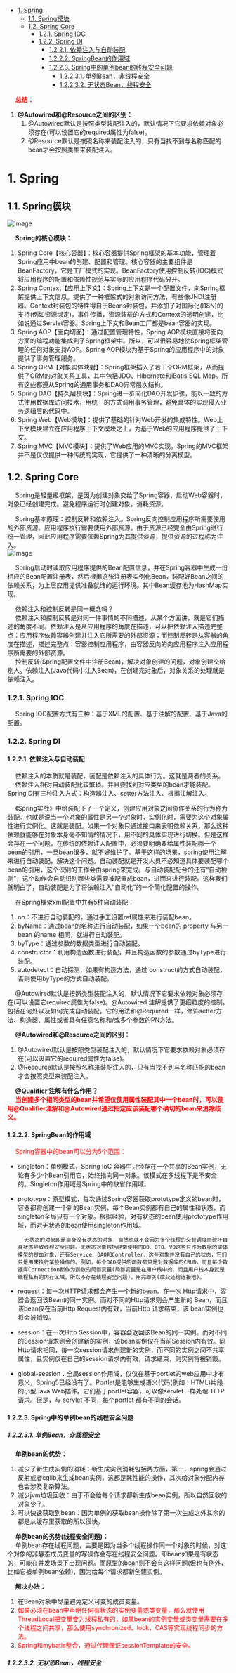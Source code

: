 

<!-- TOC -->

- [1. Spring](#1-spring)
    - [1.1. Spring模块](#11-spring模块)
    - [1.2. Spring Core](#12-spring-core)
        - [1.2.1. Spring IOC](#121-spring-ioc)
        - [1.2.2. Spring DI](#122-spring-di)
            - [1.2.2.1. 依赖注入与自动装配](#1221-依赖注入与自动装配)
            - [1.2.2.2. SpringBean的作用域](#1222-springbean的作用域)
            - [1.2.2.3. Spring中的单例bean的线程安全问题](#1223-spring中的单例bean的线程安全问题)
                - [1.2.2.3.1. 单例Bean，非线程安全](#12231-单例bean非线程安全)
                - [1.2.2.3.2. 无状态Bean，线程安全](#12232-无状态bean线程安全)

<!-- /TOC -->

<!-- 
【死磕 Spring】
https://mp.weixin.qq.com/mp/homepage?__biz=MzI5NTYwNDQxNA==&hid=5&sn=0966e849b09b5ed6a14151bd9936ad4c&scene=1&devicetype=android-29&version=2700163b&lang=zh_CN&nettype=cmnet&ascene=7&session_us=gh_3ec9de1135f5&wx_header=1

https://mp.weixin.qq.com/s?__biz=MzI5NTYwNDQxNA==&mid=2247484705&idx=1&sn=64cac4a15524b6698e9152f151b6beb6&scene=19#wechat_redirect

@Autowire和@Resource注解使用的正确姿势，别再用错的了！！ 
https://mp.weixin.qq.com/s/34-DdoNcpMUlZiin6Js0Xg

将Bean注入Spring容器的五种方式 
https://mp.weixin.qq.com/s/r7j_bjDrOjaYXB6cPQD8Yw

-->
&emsp; **<font color = "red">总结：</font>**  
1. **@Autowired和@Resource之间的区别：**  
    1. @Autowired默认是按照类型装配注入的，默认情况下它要求依赖对象必须存在(可以设置它的required属性为false)。
    2. @Resource默认是按照名称来装配注入的，只有当找不到与名称匹配的bean才会按照类型来装配注入。  

# 1. Spring
<!-- 
Spring 有哪几种依赖注入方式？官方是怎么建议使用的呢？ 
https://mp.weixin.qq.com/s/vY1gZhp_g78IoXJ5QQvlFQ
-->


## 1.1. Spring模块  
![image](http://182.92.69.8:8081/img/SSM/Spring/spring-1.png)  

&emsp; **Spring的核心模块：**
1. Spring Core【核心容器】：核心容器提供Spring框架的基本功能，管理着Spring应用中bean的创建、配置和管理。核心容器的主要组件是BeanFactory，它是工厂模式的实现。BeanFactory使用控制反转(IOC)模式将应用程序的配置和依赖性规范与实际的应用程序代码分开。  
2. Spring Context【应用上下文】：Spring上下文是一个配置文件，向Spring框架提供上下文信息。提供了一种框架式的对象访问方法，有些像JNDI注册器。Context封装包的特性得自于Beans封装包，并添加了对国际化(I18N)的支持(例如资源绑定)，事件传播，资源装载的方式和Context的透明创建，比如说通过Servlet容器。Spring上下文和Bean工厂都是bean容器的实现。  
3. Spring AOP【面向切面】：通过配置管理特性，Spring AOP模块直接将面向方面的编程功能集成到了Spring框架中。所以，可以很容易地使Spring框架管理的任何对象支持AOP。Spring AOP模块为基于Spring的应用程序中的对象提供了事务管理服务。  
4. Spring ORM【对象实体映射】：Spring框架插入了若干个ORM框架，从而提供了ORM的对象关系工具，其中包括JDO、Hibernate和iBatis SQL Map。所有这些都遵从Spring的通用事务和DAO异常层次结构。  
5. Spring DAO【持久层模块】：Spring进一步简化DAO开发步骤，能以一致的方式使用数据库访问技术，用统一的方式调用事务管理，避免具体的实现侵入业务逻辑层的代码中。  
6. Spring Web【Web模块】：提供了基础的针对Web开发的集成特性。Web上下文模块建立在应用程序上下文模块之上，为基于Web的应用程序提供了上下文。  
7. Spring MVC【MVC模块】：提供了Web应用的MVC实现。Spring的MVC框架并不是仅仅提供一种传统的实现，它提供了一种清晰的分离模型。  

## 1.2. Spring Core  
&emsp; Spring是轻量级框架，是因为创建对象交给了Spring容器，启动Web容器时，对象已经创建完成。避免程序运行时创建对象，消耗资源。  

&emsp; Spring基本原理：控制反转和依赖注入。Spring反向控制应用程序所需要使用的外部资源。应用程序执行需要使用外部资源。由于资源已经完全由Spring进行统一管理，因此应用程序需要依赖Spring为其提供资源，提供资源的过程称为注入。  
![image](http://182.92.69.8:8081/img/SSM/Spring/spring-2.png)  

&emsp; Spring启动时读取应用程序提供的Bean配置信息，并在Spring容器中生成一份相应的Bean配置注册表，然后根据这张注册表实例化Bean，装配好Bean之间的依赖关系，为上层应用提供准备就绪的运行环境。其中Bean缓存池为HashMap实现。  

&emsp; 依赖注入和控制反转是同一概念吗？  
&emsp; 依赖注入和控制反转是对同一件事情的不同描述，从某个方面讲，就是它们描述的角度不同。依赖注入是从应用程序的角度在描述，可以把依赖注入描述完整点：应用程序依赖容器创建并注入它所需要的外部资源；而控制反转是从容器的角度在描述，描述完整点：容器控制应用程序，由容器反向的向应用程序注入应用程序所需要的外部资源。  
&emsp; 控制反转(Spring配置文件中注册Bean)，解决对象创建的问题，对象创建交给别人。依赖注入(Java代码中注入Bean)，在创建完对象后，对象关系的处理就是依赖注入。  

### 1.2.1. Spring IOC  
&emsp; Spring IOC配置方式有三种：基于XML的配置、基于注解的配置、基于Java的配置。  

### 1.2.2. Spring DI
<!-- 
详解依赖注入与自动装配
https://www.cnblogs.com/zhuwoyao88/p/6596295.html
Spring中的三种依赖注入和三种Bean装配方式
https://blog.csdn.net/q1937915896/article/details/88178558?utm_medium=distribute.pc_aggpage_search_result.none-task-blog-2~all~first_rank_v2~rank_v25-1-88178558.nonecase
-->

#### 1.2.2.1. 依赖注入与自动装配  
<!-- 
面试官常问的Spring依赖注入和Bean的装配问题，今天给大家讲清楚！
https://mp.weixin.qq.com/s/4Pl88gZkDZv636CuviUmYQ
-->
&emsp; 依赖注入的本质就是装配，装配是依赖注入的具体行为。这就是两者的关系。  
&emsp; 依赖注入相对自动装配比较繁琐。并且要找到对应类型的bean才能装配。Spring DI有三种注入方式：构造器注入、setter方法注入、根据注解注入。  
<!-- 
https://blog.csdn.net/q1937915896/article/details/88178558?utm_medium=distribute.pc_aggpage_search_result.none-task-blog-2~all~first_rank_v2~rank_v25-1-88178558.nonecase
-->
&emsp; 《Spring实战》中给装配下了一个定义，创建应用对象之间协作关系的行为称为装配。也就是说当一个对象的属性是另一个对象时，实例化时，需要为这个对象属性进行实例化。这就是装配。如果一个对象只通过接口来表明依赖关系，那么这种依赖就能够在对象本身毫不知情的情况下，用不同的具体实现进行切换。但是这样会存在一个问题，在传统的依赖注入配置中，必须要明确要给属性装配哪一个bean的引用，一旦bean很多，就不好维护了。基于这样的场景，spring使用注解来进行自动装配，解决这个问题。自动装配就是开发人员不必知道具体要装配哪个bean的引用，这个识别的工作会由spring来完成。与自动装配配合的还有“自动检测”，这个动作会自动识别哪些类需要被配置成bean，进而来进行装配。这样我们就明白了，自动装配是为了将依赖注入“自动化”的一个简化配置的操作。  
<!--
&emsp; **<font color = "red">自动装配：</font>** 在Spring中，对象无需自己查找或创建与其关联的其他对象，由容器负责把需要相互协作的对象引用赋予各个对象，使用autowire来配置自动装载模式。  
-->
&emsp; 在Spring框架xml配置中共有5种自动装配：
1. no：不进行自动装配的，通过手工设置ref属性来进行装配bean。  
2. byName：通过bean的名称进行自动装配，如果一个bean的 property 与另一bean 的name 相同，就进行自动装配。   
3. byType：通过参数的数据类型进行自动装配。  
4. constructor：利用构造函数进行装配，并且构造函数的参数通过byType进行装配。  
5. autodetect：自动探测，如果有构造方法，通过 construct的方式自动装配，否则使用byType的方式自动装配。  

&emsp; @Autowired默认是按照类型装配注入的，默认情况下它要求依赖对象必须存在(可以设置它required属性为false)。@Autowired 注解提供了更细粒度的控制，包括在何处以及如何完成自动装配。它的用法和@Required一样，修饰setter方法、构造器、属性或者具有任意名称和/或多个参数的PN方法。  

&emsp; **@Autowired和@Resource之间的区别：**  
1. @Autowired默认是按照类型装配注入的，默认情况下它要求依赖对象必须存在(可以设置它的required属性为false)。
2. @Resource默认是按照名称来装配注入的，只有当找不到与名称匹配的bean才会按照类型来装配注入。  

&emsp; **@Qualifier 注解有什么作用？**  
&emsp; **<font color = "red">当创建多个相同类型的bean并希望仅使用属性装配其中一个bean时，可以使用@Qualifier注解和@Autowired通过指定应该装配哪个确切的bean来消除歧义。</font>**    

#### 1.2.2.2. SpringBean的作用域  
&emsp; <font color = "red">Spring容器中的bean可以分为5个范围：</font>  
* singleton：单例模式，Spring IoC 容器中只会存在一个共享的Bean实例，无论有多少个Bean引用它，始终指向同一对象。该模式在多线程下是不安全的。Singleton作用域是Spring中的缺省作用域。  
* prototype：原型模式，每次通过Spring容器获取prototype定义的bean时，容器都将创建一个新的Bean实例，每个Bean实例都有自己的属性和状态，而 singleton全局只有一个对象。根据经验，对有状态的bean使用prototype作用域，而对无状态的bean使用singleton作用域。  

        无状态的对象即是自身没有状态的对象，自然也就不会因为多个线程的交替调度而破坏自身状态导致线程安全问题。无状态对象包括经常使用的DO、DTO、VO这些只作为数据的实体模型的贫血对象，还有Service、DAO和Controller，这些对象并没有自己的状态，它们只是用来执行某些操作的。例如，每个DAO提供的函数都只是对数据库的CRUD，而且每个数据库Connection都作为函数的局部变量(局部变量是在用户栈中的，而且用户栈本身就是线程私有的内存区域，所以不存在线程安全问题)，用完即关(或交还给连接池)。

* request：每一次HTTP请求都会产生一个新的bean。在一次 Http请求中，容器会返回该Bean的同一实例。而对不同的Http请求则会产生新的 Bean，而且该bean仅在当前Http Request内有效，当前Http 请求结束，该 bean实例也将会被销毁。  
* session：在一次Http Session中，容器会返回该Bean的同一实例。而对不同的Session请求则会创建新的实例，该bean实例仅在当前Session内有效。同Http请求相同，每一次session请求创建新的实例，而不同的实例之间不共享属性，且实例仅在自己的session请求内有效，请求结束，则实例将被销毁。  
* global-session：全局session作用域，仅仅在基于portlet的web应用中才有意义，Spring5已经没有了。Portlet是能够生成语义代码(例如：HTML)片段的小型Java Web插件。它们基于portlet容器，可以像servlet一样处理HTTP请求。但是，与 servlet 不同，每个portlet 都有不同的会话。  

#### 1.2.2.3. Spring中的单例bean的线程安全问题  
<!-- 
Spring 中的bean 是线程安全的吗？ 
https://mp.weixin.qq.com/s/P2GagWGNoMLxA5AuG_I7AA


-->



##### 1.2.2.3.1. 单例Bean，非线程安全
&emsp; **单例bean的优势：**  
1. 减少了新生成实例的消耗：新生成实例消耗包括两方面，第一，spring会通过反射或者cglib来生成bean实例，这都是耗性能的操作，其次给对象分配内存也会涉及复杂算法。  
2. 减少jvm垃圾回收：由于不会给每个请求都新生成bean实例，所以自然回收的对象少了。  
3. 可以快速获取到bean：因为单例的获取bean操作除了第一次生成之外其余的都是从缓存里获取的所以很快。  

&emsp; **单例bean的劣势(线程安全问题)：**  
&emsp; 单例bean存在线程问题，主要是因为当多个线程操作同一个对象的时候，对这个对象的非静态成员变量的写操作会存在线程安全问题。即bean如果是有状态的，可能在并发场景下出现问题。而原型的bean则不会有这样问题(但也有例外，比如它被单例bean依赖)，因为给每个请求都新创建实例。  

&emsp; **解决办法：**  
1. 在Bean对象中尽量避免定义可变的成员变量。
2. <font color = "red">如果必须在bean中声明任何有状态的实例变量或类变量，那么就使用ThreadLocal把变量变为线程私有的，如果bean的实例变量或类变量需要在多个线程之间共享，那么使用synchronized、lock、CAS等实现线程同步的方法。</font>
3. <font color = "red">Spring和mybatis整合，通过代理保证sessionTemplate的安全。</font>  

##### 1.2.2.3.2. 无状态Bean，线程安全
<!--
什么是无状态Bean、有状态Bean？之前一直很含糊。    
今天日常工作中，脑子就突然灵光一现，是不是service、dao这些一般都是无状态Bean；那如果是一个List呢？ 
-->
 
